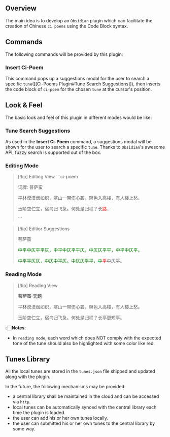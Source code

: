 ## Overview

The main idea is to develop an `Obsidian` plugin which can facilitate the creation of Chinese `ci poems` using the Code Block syntax.

## Commands

The following commands will be provided by this plugin:

### Insert Ci-Poem

This command pops up a suggestions modal for the user to search a specific `tune`([[Ci-Poems Plugin#Tune Search Suggestions]]), then inserts the code block of `ci-poem` for the chosen `tune` at the cursor's position.

## Look & Feel

The basic look and feel of this plugin in different modes would be like:

### Tune Search Suggestions

As used in the **Insert Ci-Poem** command, a suggestions modal will be shown for the user to search a specific `tune`. Thanks to `Obsidian`'s awesome API, fuzzy search is supported out of the box.

### Editing Mode

> [!tip] Editing View
> \```ci-poem
> 
> 词牌: 菩萨蛮
> 
> 平林漠漠烟如织，寒山一带伤心碧。暝色入高楼，有人楼上愁。
> 
> 玉阶空伫立，宿鸟归飞急。何处是归程？长<span style="color:red">路</span>...
> 
> \```

> [!tip] Editior Suggestions
> 
> 菩萨蛮
> 
> <p style="color:green">中平中仄平平仄，中平中仄平平仄。中仄仄平平，中平中仄平。</p>
> <p><span style="color:green">中平平仄仄，中仄中平仄。中仄仄平平，</span><span style="color:green">中</span><span style="color:red">平</span>中仄平。</p>

### Reading Mode

> [!tip] Reading View
> 
> <p style="font-weight: bold">菩萨蛮·无题</p>
> <p style="">平林漠漠烟如织，寒山一带伤心碧。暝色入高楼，有人楼上愁。</p>
> 
> <p style="">玉阶空伫立，宿鸟归飞急。何处是归程？长亭更短亭。</p>

👆🏻**Notes**:
- In `reading mode`, each word which does NOT comply with the expected tone of the tune should also be highlighted with some color like red.

## Tunes Library

All the local tunes are stored in the `tunes.json` file shipped and updated along with the plugin.

In the future, the following mechanisms may be provided:
- a central library shall be maintained in the cloud and can be accessed via `http`.
- local tunes can be automatically synced with the central library each time the plugin is loaded.
- the user can add his or her own tunes locally.
- the user can submitted his or her own tunes to the central library by some way.